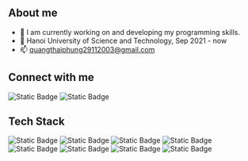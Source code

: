 ## About me

- 🌱 I am currently working on and developing my programming skills.
- 🏫 Hanoi University of Science and Technology, Sep 2021 - now
- 📫 quangthaiphung29112003@gmail.com

## Connect with me

![Static Badge](https://img.shields.io/badge/FACEBOOK-passing?style=for-the-badge&logo=facebook&logoColor=%23ffffff&color=%230866FF&link=https%3A%2F%2Fwww.facebook.com%2Fprofile.php%3Fid%3D100027436714562)
![Static Badge](https://img.shields.io/badge/INSTAGRAM-passing?style=for-the-badge&logo=instagram&logoColor=%23ffffff&color=%23FF0069&link=https%3A%2F%2Fwww.facebook.com%2Fprofile.php%3Fid%3D100027436714562)
## Tech Stack

![Static Badge](https://img.shields.io/badge/LINUX-passing?style=for-the-badge&logo=linux&logoColor=%23000000&color=%23FCC624) 
![Static Badge](https://img.shields.io/badge/KNATIVE-passing?style=for-the-badge&logo=knative&logoColor=%23ffffff&color=%230865AD)
![Static Badge](https://img.shields.io/badge/KUBERNETES-passing?style=for-the-badge&logo=kubernetes&logoColor=%23ffffff&color=%23326CE5)
![Static Badge](https://img.shields.io/badge/KUBESPRAY-passing?style=for-the-badge&logo=kubespray&logoColor=%23ffffff&color=%233D647F)
![Static Badge](https://img.shields.io/badge/DOCKER-passing?style=for-the-badge&logo=docker&logoColor=%23ffffff&logoSize=10000&color=%232496ED) 
![Static Badge](https://img.shields.io/badge/PROMETHEUS-passing?style=for-the-badge&logo=prometheus&logoColor=%23ffffff&color=%23E6522C)
![Static Badge](https://img.shields.io/badge/GO-passing?style=for-the-badge&logo=go&logoColor=%23ffffff&color=%233776AB) 
![Static Badge](https://img.shields.io/badge/PYTHON-passing?style=for-the-badge&logo=python&logoColor=%23ffffff&color=%233776AB)








